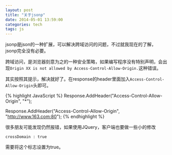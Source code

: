 ```yaml
---
layout: post
title: "关于jsonp"
date: 2014-05-01 13:59:00
categories: tech
tags: js
---
```


jsonp是json的一种扩展，可以解决跨域访问的问题，不过就我现在的了解，jsonp完全没有必要。

跨域访问，是浏览器刻意为之的一种安全策略，如果编写程序没有特别声明，会出现`Origin XX is not allowed by Access-Control-Allow-Origin.`这种错误。

其实按照其提示，解决就好了。在response的header里面加入`Access-Control-Allow-Origin`头即可。 

{% highlight JavaScript %}
Response.AddHeader("Access-Control-Allow-Origin", "*");
<!--或指定域名下可以访问：-->
Response.AddHeader("Access-Control-Allow-Origin", "http://www.163.com:80");
{% endhighlight %}

很多朋友可能发现仍然报错，如果使用JQuery，客户端也要做一些小的修改

`crossDomain : true`

需要将这个标志设置为true。
